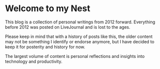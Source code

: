 # Welcome to my Nest

This blog is a collection of personal writings from 2012 forward.
Everything before 2012 was posted on LiveJournal and is lost to the ages.

Please keep in mind that with a history of posts like this, the older content may not be something I identify or endorse anymore, but I have decided to keep it for posterity and history for now.

The largest volume of content is personal reflections and insights into technology and productivity.
